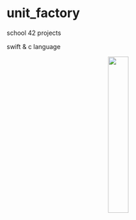 # unit_factory
school 42 projects

swift & c language

<div align="center">
  <img src="https://github.com/nikdany/unit_factory/blob/master/images/pathfinder.gif" width="30%" />
</div>
